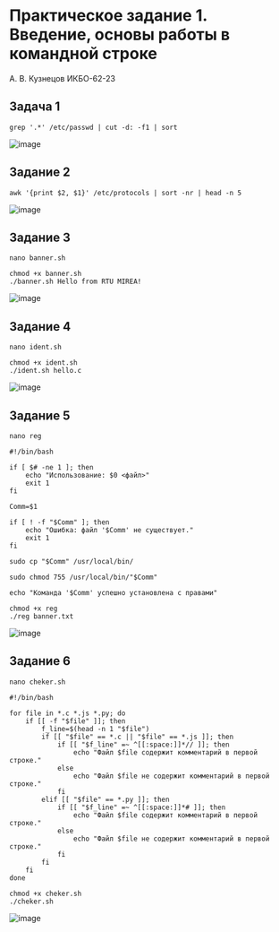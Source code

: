 # Практическое задание 1. Введение, основы работы в командной строке

А. В. Кузнецов ИКБО-62-23

## Задача 1

```
grep '.*' /etc/passwd | cut -d: -f1 | sort
```

![image](https://github.com/user-attachments/assets/16b692a4-213d-4c70-98cf-76a430df3d0a)

## Задание 2

```
awk '{print $2, $1}' /etc/protocols | sort -nr | head -n 5
```

![image](https://github.com/user-attachments/assets/3ee87b19-dc62-4c05-8c59-4c6e52831fc7)

## Задание 3

```
nano banner.sh

chmod +x banner.sh
./banner.sh Hello from RTU MIREA!
```

![image](https://github.com/user-attachments/assets/a86714b9-0a9e-42ad-8ad2-7a6a75dd9ea4)

## Задание 4

```
nano ident.sh

chmod +x ident.sh
./ident.sh hello.c

```

![image](https://github.com/user-attachments/assets/7d27bfed-5dc9-4e5f-bd35-6c6a77ee5862)

## Задание 5

```
nano reg

#!/bin/bash
 
if [ $# -ne 1 ]; then
    echo "Использование: $0 <файл>"
    exit 1
fi
 
Comm=$1
 
if [ ! -f "$Comm" ]; then
    echo "Ошибка: файл '$Comm' не существует."
    exit 1
fi
 
sudo cp "$Comm" /usr/local/bin/
 
sudo chmod 755 /usr/local/bin/"$Comm"
 
echo "Команда '$Comm' успешно установлена с правами"

chmod +x reg
./reg banner.txt
```

![image](https://github.com/user-attachments/assets/59da4b57-a3a3-4093-b61b-41442582a2e4)

## Задание 6

```
nano cheker.sh

#!/bin/bash
 
for file in *.c *.js *.py; do
    if [[ -f "$file" ]]; then
        f_line=$(head -n 1 "$file")
        if [[ "$file" == *.c || "$file" == *.js ]]; then
            if [[ "$f_line" =~ ^[[:space:]]*// ]]; then
                echo "Файл $file содержит комментарий в первой строке."
            else
                echo "Файл $file не содержит комментарий в первой строке."
            fi
        elif [[ "$file" == *.py ]]; then
            if [[ "$f_line" =~ ^[[:space:]]*# ]]; then
                echo "Файл $file содержит комментарий в первой строке."
            else
                echo "Файл $file не содержит комментарий в первой строке."
            fi
        fi
    fi
done

chmod +x cheker.sh
./cheker.sh
```

![image](https://github.com/user-attachments/assets/3b3d119f-ec70-4916-9997-2fb31f26f881)

